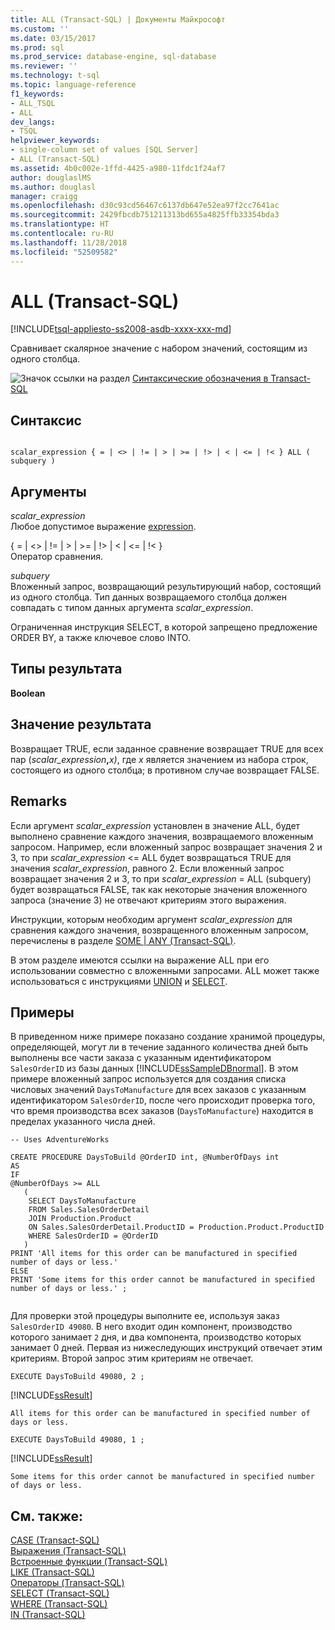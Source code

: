 ```yaml
---
title: ALL (Transact-SQL) | Документы Майкрософт
ms.custom: ''
ms.date: 03/15/2017
ms.prod: sql
ms.prod_service: database-engine, sql-database
ms.reviewer: ''
ms.technology: t-sql
ms.topic: language-reference
f1_keywords:
- ALL_TSQL
- ALL
dev_langs:
- TSQL
helpviewer_keywords:
- single-column set of values [SQL Server]
- ALL (Transact-SQL)
ms.assetid: 4b0c002e-1ffd-4425-a980-11fdc1f24af7
author: douglaslMS
ms.author: douglasl
manager: craigg
ms.openlocfilehash: d30c93cd56467c6137db647e52ea97f2cc7641ac
ms.sourcegitcommit: 2429fbcdb751211313bd655a4825ffb33354bda3
ms.translationtype: HT
ms.contentlocale: ru-RU
ms.lasthandoff: 11/28/2018
ms.locfileid: "52509582"
---
```

# <a name="all-transact-sql"></a>ALL (Transact-SQL)
[!INCLUDE[tsql-appliesto-ss2008-asdb-xxxx-xxx-md](../../includes/tsql-appliesto-ss2008-asdb-xxxx-xxx-md.md)]

  Сравнивает скалярное значение с набором значений, состоящим из одного столбца.  
  
 ![Значок ссылки на раздел](../../database-engine/configure-windows/media/topic-link.gif "Значок ссылки на раздел") [Синтаксические обозначения в Transact-SQL](../../t-sql/language-elements/transact-sql-syntax-conventions-transact-sql.md)  
  
## <a name="syntax"></a>Синтаксис  
  
```  
  
scalar_expression { = | <> | != | > | >= | !> | < | <= | !< } ALL ( subquery )  
```  
  
## <a name="arguments"></a>Аргументы  
 *scalar_expression*  
 Любое допустимое выражение [expression](../../t-sql/language-elements/expressions-transact-sql.md).  
  
 { = | <> | != | > | >= | !> | < | <= | !< }  
 Оператор сравнения.  
  
 *subquery*  
 Вложенный запрос, возвращающий результирующий набор, состоящий из одного столбца. Тип данных возвращаемого столбца должен совпадать с типом данных аргумента *scalar_expression*.  
  
 Ограниченная инструкция SELECT, в которой запрещено предложение ORDER BY, а также ключевое слово INTO.  
  
## <a name="result-types"></a>Типы результата  
 **Boolean**  
  
## <a name="result-value"></a>Значение результата  
 Возвращает TRUE, если заданное сравнение возвращает TRUE для всех пар (_scalar_expression_**,**_x)_, где *x* является значением из набора строк, состоящего из одного столбца; в противном случае возвращает FALSE.  
  
## <a name="remarks"></a>Remarks  
 Если аргумент *scalar_expression* установлен в значение ALL, будет выполнено сравнение каждого значения, возвращаемого вложенным запросом. Например, если вложенный запрос возвращает значения 2 и 3, то при *scalar_expression* <= ALL будет возвращаться TRUE для значения *scalar_expression*, равного 2. Если вложенный запрос возвращает значения 2 и 3, то при *scalar_expression* = ALL (subquery) будет возвращаться FALSE, так как некоторые значения вложенного запроса (значение 3) не отвечают критериям этого выражения.  
  
 Инструкции, которым необходим аргумент *scalar_expression* для сравнения каждого значения, возвращенного вложенным запросом, перечислены в разделе [SOME &#124; ANY (Transact-SQL)](../../t-sql/language-elements/some-any-transact-sql.md).  
  
 В этом разделе имеются ссылки на выражение ALL при его использовании совместно с вложенными запросами. ALL может также использоваться с инструкциями [UNION](../../t-sql/language-elements/set-operators-union-transact-sql.md) и [SELECT](../../t-sql/queries/select-transact-sql.md).  
  
## <a name="examples"></a>Примеры  
 В приведенном ниже примере показано создание хранимой процедуры, определяющей, могут ли в течение заданного количества дней быть выполнены все части заказа с указанным идентификатором `SalesOrderID` из базы данных [!INCLUDE[ssSampleDBnormal](../../includes/sssampledbnormal-md.md)]. В этом примере вложенный запрос используется для создания списка числовых значений `DaysToManufacture` для всех заказов с указанным идентификатором `SalesOrderID`, после чего происходит проверка того, что время производства всех заказов (`DaysToManufacture`) находится в пределах указанного числа дней.  
  
```  
-- Uses AdventureWorks  
  
CREATE PROCEDURE DaysToBuild @OrderID int, @NumberOfDays int  
AS  
IF   
@NumberOfDays >= ALL  
   (  
    SELECT DaysToManufacture  
    FROM Sales.SalesOrderDetail  
    JOIN Production.Product   
    ON Sales.SalesOrderDetail.ProductID = Production.Product.ProductID   
    WHERE SalesOrderID = @OrderID  
   )  
PRINT 'All items for this order can be manufactured in specified number of days or less.'  
ELSE   
PRINT 'Some items for this order cannot be manufactured in specified number of days or less.' ;  
  
```  
  
 Для проверки этой процедуры выполните ее, используя заказ `SalesOrderID 49080`. В него входит один компонент, производство которого занимает `2` дня, и два компонента, производство которых занимает 0 дней. Первая из нижеследующих инструкций отвечает этим критериям. Второй запрос этим критериям не отвечает.  
  
```  
EXECUTE DaysToBuild 49080, 2 ;  
```  
  
 [!INCLUDE[ssResult](../../includes/ssresult-md.md)]  
  
 `All items for this order can be manufactured in specified number of days or less.`  
  
```  
EXECUTE DaysToBuild 49080, 1 ;  
```  
  
 [!INCLUDE[ssResult](../../includes/ssresult-md.md)]  
  
 `Some items for this order cannot be manufactured in specified number of days or less.`  
  
## <a name="see-also"></a>См. также:  
 [CASE (Transact-SQL)](../../t-sql/language-elements/case-transact-sql.md)   
 [Выражения (Transact-SQL)](../../t-sql/language-elements/expressions-transact-sql.md)   
 [Встроенные функции (Transact-SQL)](~/t-sql/functions/functions.md)   
 [LIKE (Transact-SQL)](../../t-sql/language-elements/like-transact-sql.md)   
 [Операторы (Transact-SQL)](../../t-sql/language-elements/operators-transact-sql.md)   
 [SELECT (Transact-SQL)](../../t-sql/queries/select-transact-sql.md)   
 [WHERE (Transact-SQL)](../../t-sql/queries/where-transact-sql.md)   
 [IN (Transact-SQL)](../../t-sql/language-elements/in-transact-sql.md)  
  
  
